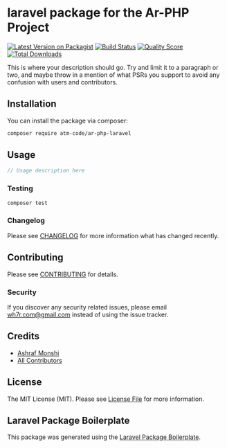 # laravel package for the Ar-PHP Project

[![Latest Version on Packagist](https://img.shields.io/packagist/v/atm-code/ar-php-laravel.svg?style=flat-square)](https://packagist.org/packages/atm-code/ar-php-laravel)
[![Build Status](https://img.shields.io/travis/atm-code/ar-php-laravel/master.svg?style=flat-square)](https://travis-ci.org/atm-code/ar-php-laravel)
[![Quality Score](https://img.shields.io/scrutinizer/g/atm-code/ar-php-laravel.svg?style=flat-square)](https://scrutinizer-ci.com/g/atm-code/ar-php-laravel)
[![Total Downloads](https://img.shields.io/packagist/dt/atm-code/ar-php-laravel.svg?style=flat-square)](https://packagist.org/packages/atm-code/ar-php-laravel)

This is where your description should go. Try and limit it to a paragraph or two, and maybe throw in a mention of what PSRs you support to avoid any confusion with users and contributors.

## Installation

You can install the package via composer:

```bash
composer require atm-code/ar-php-laravel
```

## Usage

``` php
// Usage description here
```

### Testing

``` bash
composer test
```

### Changelog

Please see [CHANGELOG](CHANGELOG.md) for more information what has changed recently.

## Contributing

Please see [CONTRIBUTING](CONTRIBUTING.md) for details.

### Security

If you discover any security related issues, please email wh7r.com@gmail.com instead of using the issue tracker.

## Credits

- [Ashraf Monshi](https://github.com/atm-code)
- [All Contributors](../../contributors)

## License

The MIT License (MIT). Please see [License File](LICENSE.md) for more information.

## Laravel Package Boilerplate

This package was generated using the [Laravel Package Boilerplate](https://laravelpackageboilerplate.com).
